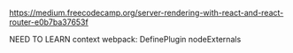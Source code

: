https://medium.freecodecamp.org/server-rendering-with-react-and-react-router-e0b7ba37653f

NEED TO LEARN
context
webpack: DefinePlugin
nodeExternals